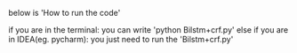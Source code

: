 below is 'How to run the code'

if you are in the terminal: you can write 'python Bilstm+crf.py'
else if you are in IDEA(eg. pycharm): you just need to run the 'Bilstm+crf.py'